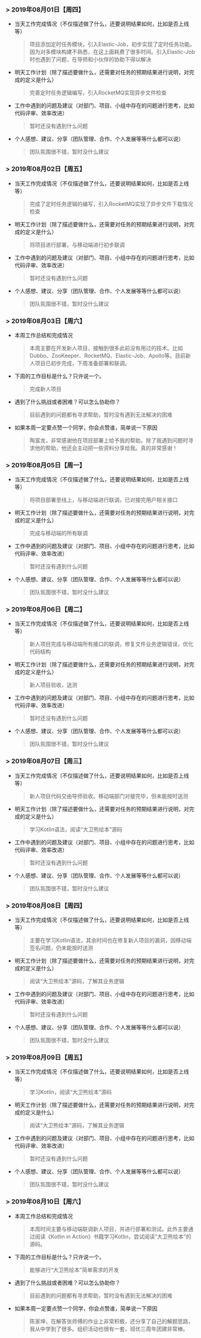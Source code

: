### > 2019年08月01日【周四】

- 当天工作完成情况（不仅描述做了什么，还要说明结果如何，比如是否上线等）

  > 项目添加定时任务模块，引入Elastic-Job，初步实现了定时任务功能。因为对多模块构建不熟悉，在这上面耗费了很多时间。引入Elastic-Job时也遇到了问题，在导师和小伙伴的协助下得以解决
  
- 明天工作计划（除了描述要做什么，还需要对任务的预期结果进行说明，对完成的定义是什么）

  > 完善定时任务逻辑编写，引入RocketMQ实现异步文件检查
  
- 工作中遇到的问题及建议（对部门、项目、小组中存在的问题进行思考，比如代码评审、效率改进）

  > 暂时还没有遇到什么问题

- 个人感想、建议、分享（团队管理、合作、个人发展等等什么都可以说）

  > 团队氛围很不错，暂时没什么建议



### > 2019年08月02日【周五】

- 当天工作完成情况（不仅描述做了什么，还要说明结果如何，比如是否上线等）

  > 完成了定时任务逻辑的编写，引入RocketMQ实现了异步文件下载情况检查
  
- 明天工作计划（除了描述要做什么，还需要对任务的预期结果进行说明，对完成的定义是什么）

  > 将项目进行部署，与移动端进行初步联调
  
- 工作中遇到的问题及建议（对部门、项目、小组中存在的问题进行思考，比如代码评审、效率改进）

  > 暂时还没有遇到什么问题

- 个人感想、建议、分享（团队管理、合作、个人发展等等什么都可以说）

  > 团队氛围很不错，暂时没什么建议



### > 2019年08月03日【周六】

+ 本周工作总结和完成情况

  > 本周主要在开发新人项目，接触到很多此前没有用过的技术。比如Dubbo、ZooKeeper、RocketMQ、Elastic-Job、Apollo等。目前新人项目已初步完成，下周准备部署和联调。
  
+ 下周的工作目标是什么？只许说一个。

  > 完成新人项目

+ 遇到了什么挑战或者困难？可以怎么协助你？

  > 目前遇到的问题都有寻求帮助，暂时没有遇到无法解决的困难

+ 如果本周一定要点赞一个同学，你会点赞谁，简单说一下原因

  > 陶富龙，非常感谢他在项目部署上给予我的帮助。除了我遇到问题时寻求他的帮助，他还会主动把一些资料分享给我。真的非常感谢！



### > 2019年08月05日【周一】

- 当天工作完成情况（不仅描述做了什么，还要说明结果如何，比如是否上线等）

  > 将项目部署至线上，与移动端进行联调，已对接完用户相关接口

- 明天工作计划（除了描述要做什么，还需要对任务的预期结果进行说明，对完成的定义是什么）

  > 完成与移动端的所有联调

- 工作中遇到的问题及建议（对部门、项目、小组中存在的问题进行思考，比如代码评审、效率改进）

  > 暂时还没有遇到什么问题

- 个人感想、建议、分享（团队管理、合作、个人发展等等什么都可以说）

  > 团队氛围很不错，暂时没什么建议



### > 2019年08月06日【周二】

- 当天工作完成情况（不仅描述做了什么，还要说明结果如何，比如是否上线等）

  > 新人项目完成与移动端所有接口的联调，修复文件业务逻辑错误，优化代码结构

- 明天工作计划（除了描述要做什么，还需要对任务的预期结果进行说明，对完成的定义是什么）

  > 新人项目验收，送测

- 工作中遇到的问题及建议（对部门、项目、小组中存在的问题进行思考，比如代码评审、效率改进）

  > 暂时还没有遇到什么问题

- 个人感想、建议、分享（团队管理、合作、个人发展等等什么都可以说）

  > 团队氛围很不错，暂时没什么建议



### > 2019年08月07日【周三】

- 当天工作完成情况（不仅描述做了什么，还要说明结果如何，比如是否上线等）

  > 新人项目代码交由导师验收。移动端部门对接完毕，但未能按时送测

- 明天工作计划（除了描述要做什么，还需要对任务的预期结果进行说明，对完成的定义是什么）

  > 学习Kotlin语法，阅读“大卫熊绘本”源码

- 工作中遇到的问题及建议（对部门、项目、小组中存在的问题进行思考，比如代码评审、效率改进）

  > 暂时还没有遇到什么问题

- 个人感想、建议、分享（团队管理、合作、个人发展等等什么都可以说）

  > 团队氛围很不错，暂时没什么建议



### > 2019年08月08日【周四】

- 当天工作完成情况（不仅描述做了什么，还要说明结果如何，比如是否上线等）

  > 主要在学习Kotlin语法，其余时间也在修复新人项目的漏洞，因移动端签名问题，仍未能按时送测

- 明天工作计划（除了描述要做什么，还需要对任务的预期结果进行说明，对完成的定义是什么）

  > 阅读“大卫熊绘本”源码，了解其业务逻辑

- 工作中遇到的问题及建议（对部门、项目、小组中存在的问题进行思考，比如代码评审、效率改进）

  > 暂时还没有遇到什么问题

- 个人感想、建议、分享（团队管理、合作、个人发展等等什么都可以说）

  > 团队氛围很不错，暂时没什么建议



### > 2019年08月09日【周五】

- 当天工作完成情况（不仅描述做了什么，还要说明结果如何，比如是否上线等）

  > 学习Kotlin，阅读“大卫熊绘本”源码

- 明天工作计划（除了描述要做什么，还需要对任务的预期结果进行说明，对完成的定义是什么）

  > 阅读“大卫熊绘本”源码，了解其业务逻辑

- 工作中遇到的问题及建议（对部门、项目、小组中存在的问题进行思考，比如代码评审、效率改进）

  > 暂时还没有遇到什么问题

- 个人感想、建议、分享（团队管理、合作、个人发展等等什么都可以说）

  > 团队氛围很不错，暂时没什么建议

### > 2019年08月10日【周六】

+ 本周工作总结和完成情况

  > 本周时间主要与移动端联调新人项目，并进行部署和测试。此外主要通过阅读《Kotlin in Action》书籍学习Kotlin，尝试阅读”大卫熊绘本“的源码。
  
+ 下周的工作目标是什么？只许说一个。

  > 能够进行“大卫熊绘本”简单需求的开发

+ 遇到了什么挑战或者困难？可以怎么协助你？

  > 目前遇到的问题都有寻求帮助，暂时没有遇到无法解决的困难

+ 如果本周一定要点赞一个同学，你会点赞谁，简单说一下原因

  > 陈家坤，在解答张师傅的作业上非常积极，还分享了自己的解题思路，我从中学到了很多。组织活动也很有一套，班优三周年团建非常棒。
